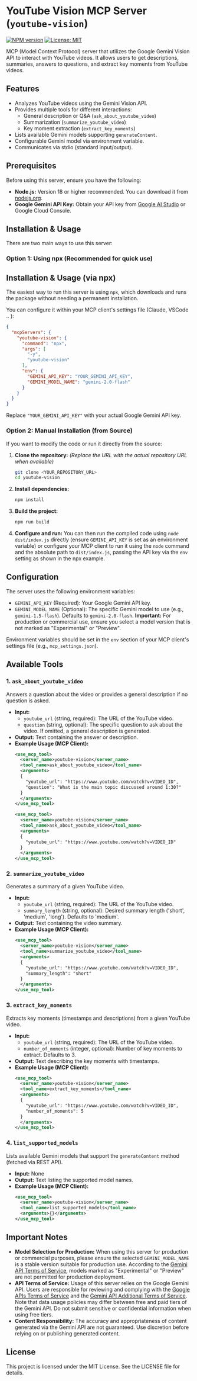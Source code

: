 # YouTube Vision MCP Server (`youtube-vision`)

[![NPM version](https://img.shields.io/npm/v/youtube-vision)](https://www.npmjs.com/package/youtube-vision) 
[![License: MIT](https://img.shields.io/badge/License-MIT-yellow.svg)](https://opensource.org/licenses/MIT)

MCP (Model Context Protocol) server that utilizes the Google Gemini Vision API to interact with YouTube videos. It allows users to get descriptions, summaries, answers to questions, and extract key moments from YouTube videos.

## Features

*   Analyzes YouTube videos using the Gemini Vision API.
*   Provides multiple tools for different interactions:
    *   General description or Q&A (`ask_about_youtube_video`)
    *   Summarization (`summarize_youtube_video`)
    *   Key moment extraction (`extract_key_moments`)
*   Lists available Gemini models supporting `generateContent`.
*   Configurable Gemini model via environment variable.
*   Communicates via stdio (standard input/output).
## Prerequisites

Before using this server, ensure you have the following:

*   **Node.js:** Version 18 or higher recommended. You can download it from [nodejs.org](https://nodejs.org/).
*   **Google Gemini API Key:** Obtain your API key from [Google AI Studio](https://aistudio.google.com/app/apikey) or Google Cloud Console.


## Installation & Usage

There are two main ways to use this server:

### Option 1: Using npx (Recommended for quick use)
## Installation & Usage (via npx)

The easiest way to run this server is using `npx`, which downloads and runs the package without needing a permanent installation.

You can configure it within your MCP client's settings file (Claude, VSCode .. ):

```json
{
  "mcpServers": {
    "youtube-vision": {
      "command": "npx",
      "args": [
        "-y",
        "youtube-vision"
      ],
      "env": {
        "GEMINI_API_KEY": "YOUR_GEMINI_API_KEY",
        "GEMINI_MODEL_NAME": "gemini-2.0-flash"
      }
    }
  }
}
```

Replace `"YOUR_GEMINI_API_KEY"` with your actual Google Gemini API key.

### Option 2: Manual Installation (from Source)

If you want to modify the code or run it directly from the source:

1.  **Clone the repository:**
    *(Replace the URL with the actual repository URL when available)*
    ```bash
    git clone <YOUR_REPOSITORY_URL>
    cd youtube-vision
    ```

2.  **Install dependencies:**
    ```bash
    npm install
    ```

3.  **Build the project:**
    ```bash
    npm run build
    ```

4.  **Configure and run:**
    You can then run the compiled code using `node dist/index.js` directly (ensure `GEMINI_API_KEY` is set as an environment variable) or configure your MCP client to run it using the `node` command and the absolute path to `dist/index.js`, passing the API key via the `env` setting as shown in the npx example.

## Configuration

The server uses the following environment variables:

*   `GEMINI_API_KEY` (Required): Your Google Gemini API key.
*   `GEMINI_MODEL_NAME` (Optional): The specific Gemini model to use (e.g., `gemini-1.5-flash`). Defaults to `gemini-2.0-flash`. **Important:** For production or commercial use, ensure you select a model version that is not marked as "Experimental" or "Preview".

Environment variables should be set in the `env` section of your MCP client's settings file (e.g., `mcp_settings.json`).

## Available Tools

### 1. `ask_about_youtube_video`

Answers a question about the video or provides a general description if no question is asked.

*   **Input:**
    *   `youtube_url` (string, required): The URL of the YouTube video.
    *   `question` (string, optional): The specific question to ask about the video. If omitted, a general description is generated.
*   **Output:** Text containing the answer or description.
*   **Example Usage (MCP Client):**
    ```xml
    <use_mcp_tool>
      <server_name>youtube-vision</server_name>
      <tool_name>ask_about_youtube_video</tool_name>
      <arguments>
      {
        "youtube_url": "https://www.youtube.com/watch?v=VIDEO_ID",
        "question": "What is the main topic discussed around 1:30?" 
      }
      </arguments>
    </use_mcp_tool>
    ```
    ```xml
    <use_mcp_tool>
      <server_name>youtube-vision</server_name>
      <tool_name>ask_about_youtube_video</tool_name>
      <arguments>
      {
        "youtube_url": "https://www.youtube.com/watch?v=VIDEO_ID"
      }
      </arguments>
    </use_mcp_tool>
    ```

### 2. `summarize_youtube_video`

Generates a summary of a given YouTube video.

*   **Input:**
    *   `youtube_url` (string, required): The URL of the YouTube video.
    *   `summary_length` (string, optional): Desired summary length ('short', 'medium', 'long'). Defaults to 'medium'.
*   **Output:** Text containing the video summary.
*   **Example Usage (MCP Client):**
    ```xml
    <use_mcp_tool>
      <server_name>youtube-vision</server_name>
      <tool_name>summarize_youtube_video</tool_name>
      <arguments>
      {
        "youtube_url": "https://www.youtube.com/watch?v=VIDEO_ID",
        "summary_length": "short"
      }
      </arguments>
    </use_mcp_tool>
    ```

### 3. `extract_key_moments`

Extracts key moments (timestamps and descriptions) from a given YouTube video.

*   **Input:**
    *   `youtube_url` (string, required): The URL of the YouTube video.
    *   `number_of_moments` (integer, optional): Number of key moments to extract. Defaults to 3.
*   **Output:** Text describing the key moments with timestamps.
*   **Example Usage (MCP Client):**
    ```xml
    <use_mcp_tool>
      <server_name>youtube-vision</server_name>
      <tool_name>extract_key_moments</tool_name>
      <arguments>
      {
        "youtube_url": "https://www.youtube.com/watch?v=VIDEO_ID",
        "number_of_moments": 5 
      }
      </arguments>
    </use_mcp_tool>
    ```

### 4. `list_supported_models`

Lists available Gemini models that support the `generateContent` method (fetched via REST API).

*   **Input:** None
*   **Output:** Text listing the supported model names.
*   **Example Usage (MCP Client):**
    ```xml
    <use_mcp_tool>
      <server_name>youtube-vision</server_name>
      <tool_name>list_supported_models</tool_name>
      <arguments>{}</arguments>
    </use_mcp_tool>
    ```


## Important Notes

*   **Model Selection for Production:** When using this server for production or commercial purposes, please ensure the selected `GEMINI_MODEL_NAME` is a stable version suitable for production use. According to the [Gemini API Terms of Service](https://ai.google.dev/gemini-api/terms), models marked as "Experimental" or "Preview" are not permitted for production deployment.
*   **API Terms of Service:** Usage of this server relies on the Google Gemini API. Users are responsible for reviewing and complying with the [Google APIs Terms of Service](https://developers.google.com/terms/) and the [Gemini API Additional Terms of Service](https://ai.google.dev/gemini-api/terms). Note that data usage policies may differ between free and paid tiers of the Gemini API. Do not submit sensitive or confidential information when using free tiers.
*   **Content Responsibility:** The accuracy and appropriateness of content generated via the Gemini API are not guaranteed. Use discretion before relying on or publishing generated content.

## License

This project is licensed under the MIT License. See the LICENSE file for details.
